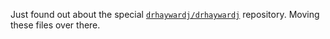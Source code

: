 Just found out about the special [`drhaywardj/drhaywardj`](https://github.com/drhaywardj/drhaywardj) repository.  Moving these files over there.  
